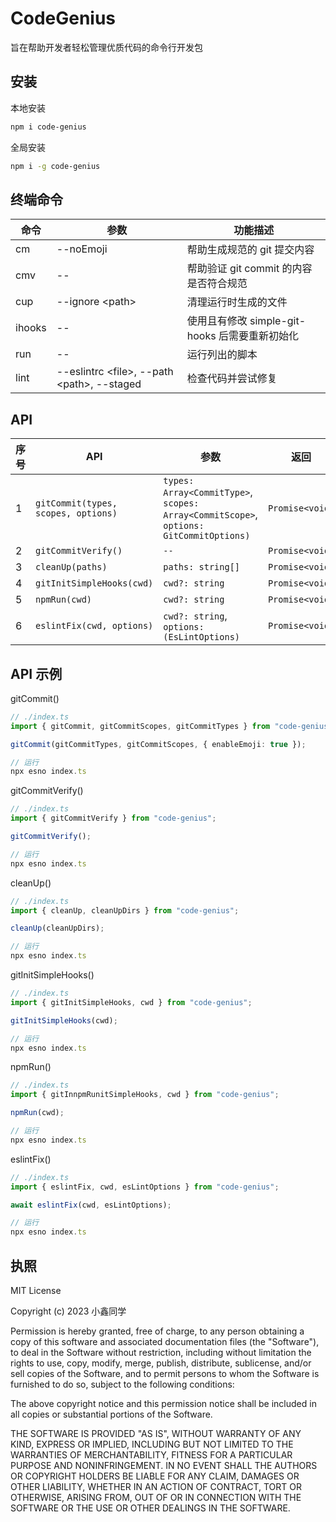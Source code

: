 # CodeGenius

旨在帮助开发者轻松管理优质代码的命令行开发包

## 安装

本地安装

```bash
npm i code-genius
```

全局安装

```bash
npm i -g code-genius
```

## 终端命令

| 命令   | 参数                                           | 功能描述                                       |
| ------ | ---------------------------------------------- | ---------------------------------------------- |
| cm     | --noEmoji                                      | 帮助生成规范的 git 提交内容                    |
| cmv    | --                                             | 帮助验证 git commit 的内容是否符合规范         |
| cup    | --ignore \<path\>                              | 清理运行时生成的文件                           |
| ihooks | --                                             | 使用且有修改 simple-git-hooks 后需要重新初始化 |
| run    | --                                             | 运行列出的脚本                                 |
| lint   | --eslintrc \<file\>, --path \<path\>, --staged | 检查代码并尝试修复                             |

## API

| 序号 | API                                 | 参数                                                                                   | 返回            |
| ---- | ----------------------------------- | -------------------------------------------------------------------------------------- | --------------- |
| 1    | `gitCommit(types, scopes, options)` | `types: Array<CommitType>`, `scopes: Array<CommitScope>`, `options: GitCommitOptions)` | `Promise<void>` |
| 2    | `gitCommitVerify()`                 | `--`                                                                                   | `Promise<void>` |
| 3    | `cleanUp(paths)`                    | `paths: string[]`                                                                      | `Promise<void>` |
| 4    | `gitInitSimpleHooks(cwd)`           | `cwd?: string`                                                                         | `Promise<void>` |
| 5    | `npmRun(cwd)`                       | `cwd?: string`                                                                         | `Promise<void>` |
| 6    | `eslintFix(cwd, options)`           | `cwd?: string`,` options:(EsLintOptions)`                                              | `Promise<void>` |

## API 示例

gitCommit()

```typescript
// ./index.ts
import { gitCommit, gitCommitScopes, gitCommitTypes } from "code-genius";

gitCommit(gitCommitTypes, gitCommitScopes, { enableEmoji: true });

// 运行
npx esno index.ts
```

gitCommitVerify()

```typescript
// ./index.ts
import { gitCommitVerify } from "code-genius";

gitCommitVerify();

// 运行
npx esno index.ts
```

cleanUp()

```typescript
// ./index.ts
import { cleanUp, cleanUpDirs } from "code-genius";

cleanUp(cleanUpDirs);

// 运行
npx esno index.ts
```

gitInitSimpleHooks()

```typescript
// ./index.ts
import { gitInitSimpleHooks, cwd } from "code-genius";

gitInitSimpleHooks(cwd);

// 运行
npx esno index.ts
```

npmRun()

```typescript
// ./index.ts
import { gitInnpmRunitSimpleHooks, cwd } from "code-genius";

npmRun(cwd);

// 运行
npx esno index.ts
```

eslintFix()

```typescript
// ./index.ts
import { eslintFix, cwd, esLintOptions } from "code-genius";

await eslintFix(cwd, esLintOptions);

// 运行
npx esno index.ts
```

## 执照

MIT License

Copyright (c) 2023 小鑫同学

Permission is hereby granted, free of charge, to any person obtaining a copy
of this software and associated documentation files (the "Software"), to deal
in the Software without restriction, including without limitation the rights
to use, copy, modify, merge, publish, distribute, sublicense, and/or sell
copies of the Software, and to permit persons to whom the Software is
furnished to do so, subject to the following conditions:

The above copyright notice and this permission notice shall be included in all
copies or substantial portions of the Software.

THE SOFTWARE IS PROVIDED "AS IS", WITHOUT WARRANTY OF ANY KIND, EXPRESS OR
IMPLIED, INCLUDING BUT NOT LIMITED TO THE WARRANTIES OF MERCHANTABILITY,
FITNESS FOR A PARTICULAR PURPOSE AND NONINFRINGEMENT. IN NO EVENT SHALL THE
AUTHORS OR COPYRIGHT HOLDERS BE LIABLE FOR ANY CLAIM, DAMAGES OR OTHER
LIABILITY, WHETHER IN AN ACTION OF CONTRACT, TORT OR OTHERWISE, ARISING FROM,
OUT OF OR IN CONNECTION WITH THE SOFTWARE OR THE USE OR OTHER DEALINGS IN THE
SOFTWARE.
